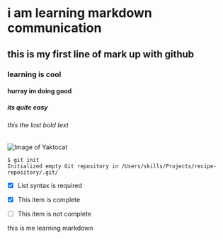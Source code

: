 # i am learning markdown communication

## this is my first line of mark up with github

### learning is cool

#### hurray im doing good

##### its quite easy

###### this the last bold text

![Image of Yaktocat](https://octodex.github.com/images/yaktocat.png)

```
$ git init
Initialized empty Git repository in /Users/skills/Projects/recipe-repository/.git/
```
- [x] List syntax is required
- [x] This item is complete
- [ ] This item is not complete




this is me  learning markdown
